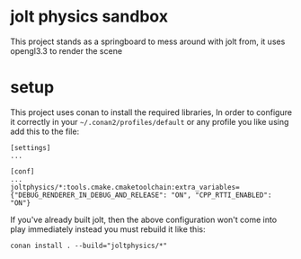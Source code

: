 # jolt physics sandbox
This project stands as a springboard to mess around with jolt from, it uses opengl3.3 to render the scene

# setup
This project uses conan to install the required libraries, In order to configure it correctly in your `~/.conan2/profiles/default` or any profile you like using add this to the file:

```
[settings]
...

[conf]
...
joltphysics/*:tools.cmake.cmaketoolchain:extra_variables={"DEBUG_RENDERER_IN_DEBUG_AND_RELEASE": "ON", "CPP_RTTI_ENABLED": "ON"}
```

If you've already built jolt, then the above configuration won't come into play immediately instead you must rebuild it like this:
```
conan install . --build="joltphysics/*"
```
